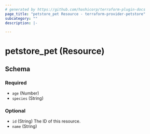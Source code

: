 ```yaml
---
# generated by https://github.com/hashicorp/terraform-plugin-docs
page_title: "petstore_pet Resource - terraform-provider-petstore"
subcategory: ""
description: |-
  
---
```


# petstore_pet (Resource)





<!-- schema generated by tfplugindocs -->
## Schema

### Required

- `age` (Number)
- `species` (String)

### Optional

- `id` (String) The ID of this resource.
- `name` (String)


